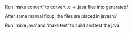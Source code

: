 
Run 'make convert' to convert .c -> .java files into generated/

After some manual fixup, the files are placed in javasrc/

Run 'make java' and 'make test' to build and test the java
